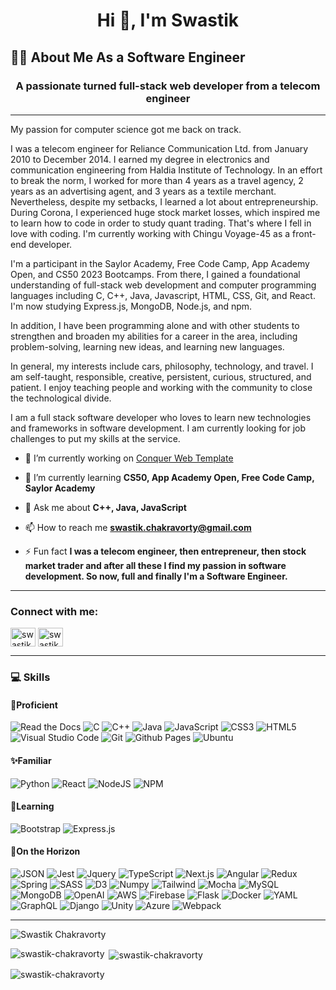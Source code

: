<h1 align="center">Hi 👋, I'm Swastik</h1>
<h2>👨‍💻 About Me As a Software Engineer</h2>
<h3 align="center">A passionate turned full-stack web developer from a telecom engineer</h3>
<hr>

<p>
My passion for computer science got me back on track. 

I was a telecom engineer for Reliance Communication Ltd. from January 2010 to December 2014. I earned my degree in electronics and communication engineering from Haldia Institute of Technology. In an effort to break the norm, I worked for more than 4 years as a travel agency, 2 years as an advertising agent, and 3 years as a textile merchant. Nevertheless, despite my setbacks, I learned a lot about entrepreneurship. During Corona, I experienced huge stock market losses, which inspired me to learn how to code in order to study quant trading. That's where I fell in love with coding. I'm currently working with Chingu Voyage-45 as a front-end developer.

I'm a participant in the Saylor Academy, Free Code Camp, App Academy Open, and CS50 2023 Bootcamps. From there, I gained a foundational understanding of full-stack web development and computer programming languages including C, C++, Java, Javascript, HTML, CSS, Git, and React. I'm now studying Express.js, MongoDB, Node.js, and npm. 

In addition, I have been programming alone and with other students to strengthen and broaden my abilities for a career in the area, including problem-solving, learning new ideas, and learning new languages.

In general, my interests include cars, philosophy, technology, and travel. I am self-taught, responsible, creative, persistent, curious, structured, and patient. I enjoy teaching people and working with the community to close the technological divide.

I am a full stack software developer who loves to learn new technologies and frameworks in software development. I am currently looking for job challenges to put my skills at the service.
</p>

- 🔭 I’m currently working on [Conquer Web Template](https://github.com/Swastik-Chakravorty/conquer-web-template)

- 🌱 I’m currently learning **CS50, App Academy Open, Free Code Camp, Saylor Academy**

- 💬 Ask me about **C++, Java, JavaScript**

- 📫 How to reach me **swastik.chakravorty@gmail.com**

- ⚡ Fun fact **I was a telecom engineer, then entrepreneur, then stock market trader and after all these I find my passion in software development. So now, full and finally I'm a Software Engineer.**

<hr>

<h3 align="left">Connect with me:</h3>
<p align="left">
<a href="https://twitter.com/swastikstwt" target="blank"><img align="center" src="https://raw.githubusercontent.com/rahuldkjain/github-profile-readme-generator/master/src/images/icons/Social/twitter.svg" alt="swastikstwt" height="30" width="40" /></a>
<a href="https://linkedin.com/in/swastikchakravorty" target="blank"><img align="center" src="https://raw.githubusercontent.com/rahuldkjain/github-profile-readme-generator/master/src/images/icons/Social/linked-in-alt.svg" alt="swastikchakravorty" height="30" width="40" /></a>
</p>

<hr>
<h3 align="left">💻 Skills</h3>

<h4 align="left">🌟Proficient</h4>

![Read the Docs](https://img.shields.io/badge/Read%20the%20Docs-8CA1AF.svg?style=for-the-badge&logo=Read-the-Docs&logoColor=white)
![C](https://img.shields.io/badge/C-A8B9CC.svg?style=for-the-badge&logo=C&logoColor=black)
![C++](https://img.shields.io/badge/C%2B%2B-00599C?style=for-the-badge&logo=c%2B%2B&logoColor=white)
![Java](https://img.shields.io/badge/java-%23ED8B00.svg?style=for-the-badge&logo=openjdk&logoColor=white)
![JavaScript](https://img.shields.io/badge/javascript-%23323330.svg?style=for-the-badge&logo=javascript&logoColor=%23F7DF1E)
![CSS3](https://img.shields.io/badge/css3-%231572B6.svg?style=for-the-badge&logo=css3&logoColor=white)
![HTML5](https://img.shields.io/badge/html5-%23E34F26.svg?style=for-the-badge&logo=html5&logoColor=white)
![Visual Studio Code](https://img.shields.io/badge/Visual%20Studio%20Code-0078d7.svg?style=for-the-badge&logo=visual-studio-code&logoColor=white)
![Git](https://img.shields.io/badge/git-%23F05033.svg?style=for-the-badge&logo=git&logoColor=white)
![Github Pages](https://img.shields.io/badge/GitHub%20Pages-222222.svg?style=for-the-badge&logo=GitHub-Pages&logoColor=white)
![Ubuntu](https://img.shields.io/badge/Ubuntu-E95420?style=for-the-badge&logo=ubuntu&logoColor=white)

<h4 align="left">✨Familiar</h4>

![Python](https://img.shields.io/badge/python-3670A0?style=for-the-badge&logo=python&logoColor=ffdd54)
![React](https://img.shields.io/badge/react-%2320232a.svg?style=for-the-badge&logo=react&logoColor=%2361DAFB)
![NodeJS](https://img.shields.io/badge/node.js-6DA55F?style=for-the-badge&logo=node.js&logoColor=white)
![NPM](https://img.shields.io/badge/NPM-%23000000.svg?style=for-the-badge&logo=npm&logoColor=white)

<h4 align="left">📖Learning</h4>

![Bootstrap](https://img.shields.io/badge/bootstrap-%23563D7C.svg?style=for-the-badge&logo=bootstrap&logoColor=white)
![Express.js](https://img.shields.io/badge/express.js-%23404d59.svg?style=for-the-badge&logo=express&logoColor=%2361DAFB)

<h4 align="left">🌅On the Horizon</h4>

![JSON](https://img.shields.io/badge/JSON-000000.svg?style=for-the-badge&logo=JSON&logoColor=white)
![Jest](https://img.shields.io/badge/Jest-C21325.svg?style=for-the-badge&logo=Jest&logoColor=white)
![Jquery](https://img.shields.io/badge/jQuery-0769AD?style=for-the-badge&logo=jquery&logoColor=white)
![TypeScript](https://img.shields.io/badge/typescript-%23007ACC.svg?style=for-the-badge&logo=typescript&logoColor=white)
![Next.js](https://img.shields.io/badge/Next.js-000000.svg?style=for-the-badge&logo=nextdotjs&logoColor=white)
![Angular](https://img.shields.io/badge/Angular-DD0031?style=for-the-badge&logo=angular&logoColor=white)
![Redux](https://img.shields.io/badge/redux-%23593d88.svg?style=for-the-badge&logo=redux&logoColor=white)
![Spring](https://img.shields.io/badge/Spring-6DB33F?style=for-the-badge&logo=spring&logoColor=white)
![SASS](https://img.shields.io/badge/SASS-hotpink.svg?style=for-the-badge&logo=SASS&logoColor=white)
![D3](https://img.shields.io/badge/d3.js-F9A03C?style=for-the-badge&logo=d3.js&logoColor=white)
![Numpy](https://img.shields.io/badge/Numpy-777BB4?style=for-the-badge&logo=numpy&logoColor=white)
![Tailwind](https://img.shields.io/badge/Tailwind%20CSS-06B6D4.svg?style=for-the-badge&logo=Tailwind-CSS&logoColor=white)
![Mocha](https://img.shields.io/badge/-mocha-%238D6748?style=for-the-badge&logo=mocha&logoColor=white)
![MySQL](https://img.shields.io/badge/mysql-%2300f.svg?style=for-the-badge&logo=mysql&logoColor=white)
![MongoDB](https://img.shields.io/badge/MongoDB-%234ea94b.svg?style=for-the-badge&logo=mongodb&logoColor=white)
![OpenAI](https://img.shields.io/badge/OpenAI-412991.svg?style=for-the-badge&logo=OpenAI&logoColor=white)
![AWS](https://img.shields.io/badge/Amazon%20AWS-232F3E.svg?style=for-the-badge&logo=Amazon-AWS&logoColor=white)
![Firebase](https://img.shields.io/badge/Firebase-039BE5?style=for-the-badge&logo=Firebase&logoColor=white)
![Flask](https://img.shields.io/badge/Flask-000000?style=for-the-badge&logo=flask&logoColor=white)
![Docker](https://img.shields.io/badge/docker-%230db7ed.svg?style=for-the-badge&logo=docker&logoColor=white)
![YAML](https://img.shields.io/static/v1?label=&message=yaml&color=red&style=for-the-badge)
![GraphQL](https://img.shields.io/badge/GraphQL-E10098.svg?style=for-the-badge&logo=GraphQL&logoColor=white)
![Django](https://img.shields.io/badge/Django-092E20.svg?style=for-the-badge&logo=Django&logoColor=white)
![Unity](https://img.shields.io/badge/unity-%23000000.svg?style=for-the-badge&logo=unity&logoColor=white)
![Azure](https://img.shields.io/badge/Microsoft%20Azure-0078D4.svg?style=for-the-badge&logo=Microsoft-Azure&logoColor=white)
![Webpack](https://img.shields.io/badge/Webpack-8DD6F9?style=for-the-badge&logo=Webpack&logoColor=white)

<hr>

<p align="left"> <img src="https://komarev.com/ghpvc/?username=swastik-chakravorty&label=Profile%20views&color=0e75b6&style=flat" alt="Swastik Chakravorty" /> </p>


<p><img align="left" src="https://github-readme-stats.vercel.app/api/top-langs?username=swastik-chakravorty&show_icons=true&locale=en&layout=compact" alt="swastik-chakravorty" /></p>

<p>&nbsp;<img align="center" src="https://github-readme-stats.vercel.app/api?username=swastik-chakravorty&show_icons=true&locale=en" alt="swastik-chakravorty" /></p>

<p><img align="center" src="https://github-readme-streak-stats.herokuapp.com/?user=swastik-chakravorty&" alt="swastik-chakravorty" /></p>
